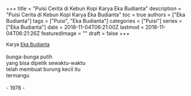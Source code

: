+++
title = "Puisi Cerita di Kebun Kopi Karya Eka Budianta"
description = "Puisi Cerita di Kebun Kopi Karya Eka Budianta"
toc = true
authors = ["Eka Budianta"]
tags = ["Puisi", "Eka Budianta"]
categories = ["Puisi"]
series = ["Eka Budianta"]
date = 2018-11-04T06:21:00Z
lastmod = 2018-11-04T06:21:26Z
featuredImage = ""
draft = false
+++

<div style="text-align: justify;">
<div style="font-size: small;">Karya <a href="/authors/eka-budianta/" target="_blank">Eka Budianta</a></div><br />
bunga-bunga putih<br />yang bisa dipetik sewaktu-waktu<br />telah membuat burung kecil itu<br />termangu<br /><br />- 1978 -</div>
